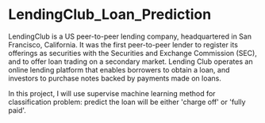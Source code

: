 # LendingClub_Loan_Prediction

LendingClub is a US peer-to-peer lending company, headquartered in San Francisco, California. It was the first peer-to-peer lender to register its offerings as securities with the Securities and Exchange Commission (SEC), and to offer loan trading on a secondary market. Lending Club operates an online lending platform that enables borrowers to obtain a loan, and investors to purchase notes backed by payments made on loans.

In this project, I will use supervise machine learning method for classification problem: predict the loan will be either 'charge off' or 'fully paid'.
